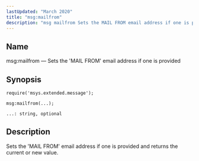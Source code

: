 ```yaml
---
lastUpdated: "March 2020"
title: "msg:mailfrom"
description: "msg mailfrom Sets the MAIL FROM email address if one is provided msg mailfrom Sets the MAIL FROM email address if one is provided and returns the current or new value..."
---
```


<a name="lua.ref.msg_mailfrom"></a> 
## Name

msg:mailfrom — Sets the 'MAIL FROM' email address if one is provided

<a name="idp25501120"></a> 
## Synopsis

`require('msys.extended.message');`

`msg:mailfrom(...);`

`...: string, optional`<a name="idp25504496"></a> 
## Description

Sets the 'MAIL FROM' email address if one is provided and returns the current or new value.